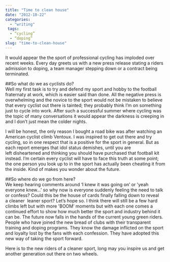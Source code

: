 ```yaml
---
title: "Time to clean house"
date: "2012-10-22"
categories: 
  - "writing"
 tags:
  - “cycling”
  - “doping”
slug: "time-to-clean-house"
---
```


It would appear the the sport of professional cycling has imploded over recent weeks. Every day greets us with a new press release stating a riders admission to doping, a team manager stepping down or a contract being terminated.

##So what do we as cyclists do?  
Well my first task is to try and defend my sport and hobby to the football fraternaty at work, which is easier said than done. All the negative press is overwhelming and the novice to the sport would not be mistaken to believe that every cyclist out there is tainted; they probably think I’m on something just to cycle into work. After such a successful summer where cycling was the topic of many conversations it would appear the darkness is creeping in and I don’t just mean the colder nights.

I will be honest, the only reason I bought a road bike was after watching an American cyclist climb Ventoux. I was inspired to get out there and try cycling, so in one respect that is a positive for the sport in general. But as each report emerges that idol status demishes, until you are left disheartened and thinking you should have purchased that football kit instead. I’m certain every cyclist will have to face this truth at some point; the one person you look up to in the sport has actually been cheating it from the inside. Kind of makes you wonder about the future.

##So where do we go from here?  
We keep hearing comments around ‘I knew it was going on’ or 'yeah everyone knew…’ so why now is everyone suddenly feeling the need to talk or confess? Could this be the house of cards finally falling down to reveal a cleaner  leaner sport? Let’s hope so. I think there will still be a few hard climbs left but with more 'BOOM’ moments but with each one comes a continued effort to show how much better the sport and industry behind it can be. The future now falls in the hands of the current young green riders. People who have joined the new bread of clubs with their transparent training and doping programs. They know the damage inflicted on the sport and loyalty lost by the fans with each confession. They have adopted this new way of taking the sport forward.

Here is to the new riders of a cleaner sport, long may you inspire us and get another generation out there on two wheels.
